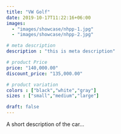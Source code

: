 ```yaml
---
title: "VW Golf"
date: 2019-10-17T11:22:16+06:00
images: 
  - "images/showcase/nhpp-1.jpg"
  - "images/showcase/nhpp-2.jpg"

# meta description
description : "this is meta description"

# product Price
price: "140,000.00"
discount_price: "135,000.00"

# product variation
colors : ["black","white","gray"]
sizes : ["small","medium","large"]

draft: false
---
```


A short description of the car...